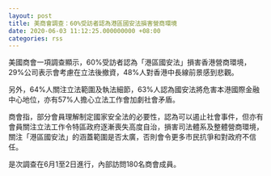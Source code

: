 ```yaml
---
layout: post
title: 美商會調查：60%受訪者認為港區國安法損害營商環境
date: 2020-06-03 11:12:25.000000000 +08:00
categories: rss
---
```


美國商會一項調查顯示，60%受訪者認為「港區國安法」損害香港營商環境，29%公司表示會考慮在立法後撤資，48%人對香港中長線前景感到悲觀。

另外，64%人關注立法範圍及執法細節，63%人認為國安法將危害本港國際金融中心地位，亦有57%人擔心立法工作會加劇社會矛盾。

商會指，部分會員理解制定國家安全法的必要性，認為可以遏止社會事件，但亦有會員關注立法工作令特區政府逐漸喪失高度自治，損害司法體系及整體營商環境，關注「港區國安法」的涵蓋範圍是否太廣，否則會令更多市民抗爭和對政府不信任。

是次調查在6月1至2日進行，內部訪問180名商會成員。
